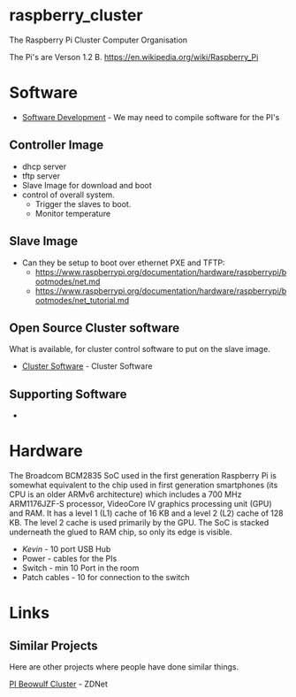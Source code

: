 # raspberry_cluster
The Raspberry Pi Cluster Computer Organisation

The Pi's are Verson 1.2 B.
https://en.wikipedia.org/wiki/Raspberry_Pi


# Software

* [Software Development](softwaredev.md) - We may need to compile software for the PI's

##  Controller Image

* dhcp server
* tftp server
* Slave Image for download and boot
* control of overall system.
    * Trigger the slaves to boot.
    * Monitor temperature


## Slave Image


* Can they be setup to boot over ethernet PXE and TFTP:
    * https://www.raspberrypi.org/documentation/hardware/raspberrypi/bootmodes/net.md
    * https://www.raspberrypi.org/documentation/hardware/raspberrypi/bootmodes/net_tutorial.md



## Open Source Cluster software

What is available, for cluster control software to put on the slave image.

* [Cluster Software](ClusterSoftware.md) - Cluster Software


## Supporting Software

* 

# Hardware



The Broadcom BCM2835 SoC used in the first generation Raspberry Pi is somewhat equivalent to the chip used in first generation smartphones (its CPU is an older ARMv6 architecture) which includes a 700 MHz ARM1176JZF-S processor, VideoCore IV graphics processing unit (GPU) and RAM. It has a level 1 (L1) cache of 16 KB and a level 2 (L2) cache of 128 KB. The level 2 cache is used primarily by the GPU. The SoC is stacked underneath the glued to RAM chip, so only its edge is visible.


* *Kevin* - 10 port USB Hub
* Power - cables for the PIs
* Switch - min 10 Port in the room
* Patch cables - 10 for connection to the switch


# Links

## Similar Projects
Here are other projects where people have done similar things.

[PI Beowulf Cluster](http://www.zdnet.com/article/build-your-own-supercomputer-out-of-raspberry-pi-boards/) - ZDNet

